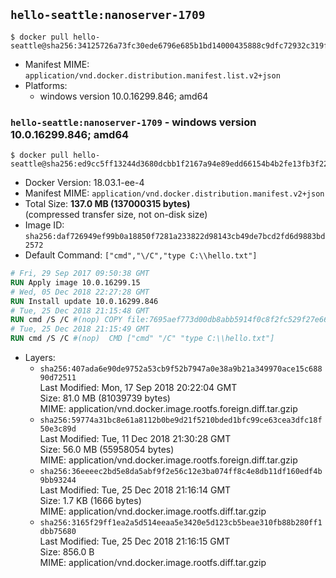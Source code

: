 ## `hello-seattle:nanoserver-1709`

```console
$ docker pull hello-seattle@sha256:34125726a73fc30ede6796e685b1bd14000435888c9dfc72932c319fb65fdd10
```

-	Manifest MIME: `application/vnd.docker.distribution.manifest.list.v2+json`
-	Platforms:
	-	windows version 10.0.16299.846; amd64

### `hello-seattle:nanoserver-1709` - windows version 10.0.16299.846; amd64

```console
$ docker pull hello-seattle@sha256:ed9cc5ff13244d3680dcbb1f2167a94e89edd66154b4b2fe13fb3f22e6e016b5
```

-	Docker Version: 18.03.1-ee-4
-	Manifest MIME: `application/vnd.docker.distribution.manifest.v2+json`
-	Total Size: **137.0 MB (137000315 bytes)**  
	(compressed transfer size, not on-disk size)
-	Image ID: `sha256:daf726949ef99b0a18850f7281a233822d98143cb49de7bcd2fd6d9883bd2572`
-	Default Command: `["cmd","\/C","type C:\\hello.txt"]`

```dockerfile
# Fri, 29 Sep 2017 09:50:38 GMT
RUN Apply image 10.0.16299.15
# Wed, 05 Dec 2018 22:27:28 GMT
RUN Install update 10.0.16299.846
# Tue, 25 Dec 2018 21:15:48 GMT
RUN cmd /S /C #(nop) COPY file:7695aef773d00db8abb5914f0c8f2fc529f27e66cec4516f7aa2a61eec815358 in C: 
# Tue, 25 Dec 2018 21:15:49 GMT
RUN cmd /S /C #(nop)  CMD ["cmd" "/C" "type C:\\hello.txt"]
```

-	Layers:
	-	`sha256:407ada6e90de9752a53cb9f52b7947a0e38a9b21a349970ace15c68890d72511`  
		Last Modified: Mon, 17 Sep 2018 20:22:04 GMT  
		Size: 81.0 MB (81039739 bytes)  
		MIME: application/vnd.docker.image.rootfs.foreign.diff.tar.gzip
	-	`sha256:59774a31bc8e61a8112b0be9d21f5210bded1bfc99ce63cea3dfc18f50e3c89d`  
		Last Modified: Tue, 11 Dec 2018 21:30:28 GMT  
		Size: 56.0 MB (55958054 bytes)  
		MIME: application/vnd.docker.image.rootfs.foreign.diff.tar.gzip
	-	`sha256:36eeeec2bd5e8da5abf9f2e56c12e3ba074ff8c4e8db11df160edf4b9bb93244`  
		Last Modified: Tue, 25 Dec 2018 21:16:14 GMT  
		Size: 1.7 KB (1666 bytes)  
		MIME: application/vnd.docker.image.rootfs.diff.tar.gzip
	-	`sha256:3165f29ff1ea2a5d514eeaa5e3420e5d123cb5beae310fb88b280ff1dbb75680`  
		Last Modified: Tue, 25 Dec 2018 21:16:15 GMT  
		Size: 856.0 B  
		MIME: application/vnd.docker.image.rootfs.diff.tar.gzip

